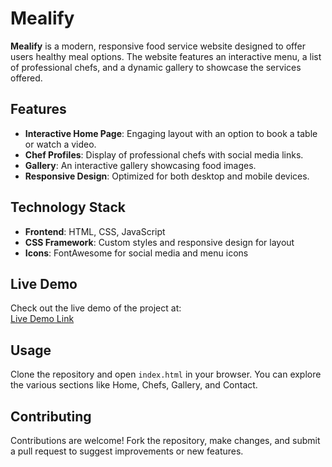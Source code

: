 # Mealify

**Mealify** is a modern, responsive food service website designed to offer users healthy meal options. The website features an interactive menu, a list of professional chefs, and a dynamic gallery to showcase the services offered.

## Features
- **Interactive Home Page**: Engaging layout with an option to book a table or watch a video.
- **Chef Profiles**: Display of professional chefs with social media links.
- **Gallery**: An interactive gallery showcasing food images.
- **Responsive Design**: Optimized for both desktop and mobile devices.
  
## Technology Stack
- **Frontend**: HTML, CSS, JavaScript
- **CSS Framework**: Custom styles and responsive design for layout
- **Icons**: FontAwesome for social media and menu icons

## Live Demo
Check out the live demo of the project at:  
[Live Demo Link](https://ahmedrz4.github.io/Mealify/)

## Usage
Clone the repository and open `index.html` in your browser. You can explore the various sections like Home, Chefs, Gallery, and Contact.

## Contributing
Contributions are welcome! Fork the repository, make changes, and submit a pull request to suggest improvements or new features.
